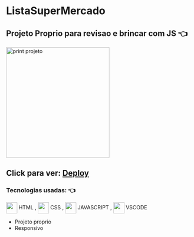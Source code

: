 # ListaSuperMercado

## Projeto Proprio para revisao e brincar com JS 👈 

<img alt="print projeto" height="300" width="280" src="print.png">

## Click para ver: <a href='https://joaogabrielz.github.io/ListaSuperMercado'>Deploy</a> 

### Tecnologias usadas: 👈 
<img align="center" height="30" width="30" src="https://cdn.jsdelivr.net/gh/devicons/devicon/icons/html5/html5-original.svg"> HTML , 
<img align="center" height="30" width="30" src="https://cdn.jsdelivr.net/gh/devicons/devicon/icons/css3/css3-original.svg"> CSS , 
<img align="center" height="30" width="30" src="https://cdn.jsdelivr.net/gh/devicons/devicon/icons/javascript/javascript-original.svg"> JAVASCRIPT , 
<img align="center" height="30" width="30" src="https://cdn.jsdelivr.net/gh/devicons/devicon/icons/vscode/vscode-original.svg"> VSCODE

- Projeto proprio
- Responsivo
